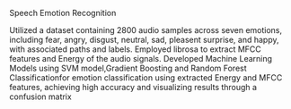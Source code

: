 Speech Emotion Recognition

 Utilized a dataset containing 2800 audio samples across seven emotions, including fear, angry, disgust, neutral,
sad, pleasent surprise, and happy, with associated paths and labels.
 Employed librosa to extract MFCC features and Energy of the audio signals.
Developed Machine Learning Models using SVM model,Gradient Boosting and Random Forest Classificationfor
emotion classification using extracted Energy and MFCC features, achieving high accuracy and visualizing results through a
confusion matrix
